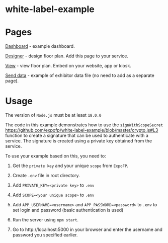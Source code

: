 # white-label-example

# Pages

[Dashboard](https://white-label-example.herokuapp.com/) - example dashboard.

[Designer](https://white-label-example.herokuapp.com/designer) - design floor plan. Add this page to your service.

[View](https://efp-white-label.s3.us-east-1.amazonaws.com/build/testScope/Event1/index.html) - view floor plan. Embed on your website, app or kiosk.

[Send data](https://white-label-example.herokuapp.com/sendData) - example of exhibitor data file (no need to add as a separate page).

# Usage
The version of ```Node.js``` must be at least ```18.0.0```

The code in this example demonstrates how to use the ```signWithScopeSecret``` https://github.com/expofp/white-label-example/blob/master/crypto.js#L3 function to create a signature that can be used to authenticate with a service. The signature is created using a private key obtained from the service.

To use your example based on this, you need to:

1. Get the ```private key``` and your unique ```scope``` from ```ExpoFP```.

2. Create ```.env``` file in root directory.

3. Add ```PRIVATE_KEY=<private key>``` to ```.env```
  
4. Add ```SCOPE=<your unique scope>``` to ```.env```

5. Add ```APP_USERNAME=<username>``` and ```APP_PASSWORD=<password>``` to ```.env``` to set login and password (basic authentication is used)

6. Run the server using ```npm start```.

7. Go to http://localhost:5000 in your browser and enter the username and password you specified earlier.
